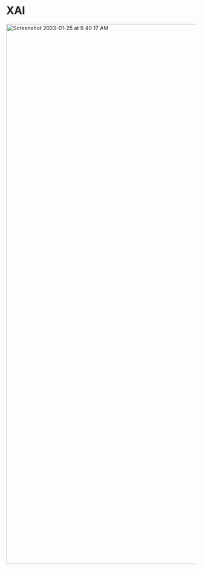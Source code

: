 # XAI

<img width="1431" alt="Screenshot 2023-01-25 at 9 40 17 AM" src="https://user-images.githubusercontent.com/43450694/214478129-c0e2b8bd-5d14-48e5-be31-415887b07d24.png">
